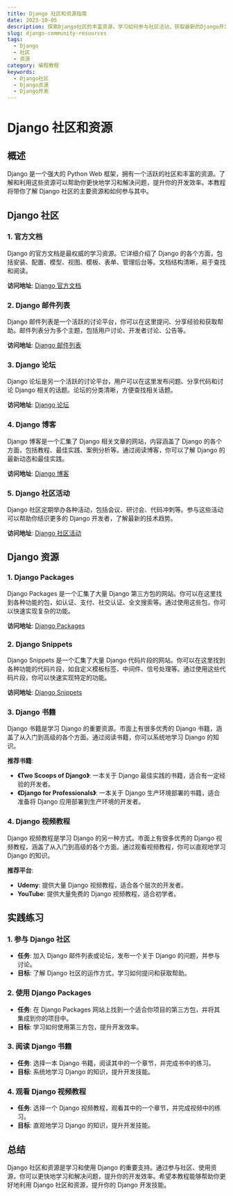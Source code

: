 ```yaml
---
title: Django 社区和资源指南
date: 2023-10-05
description: 探索Django社区的丰富资源，学习如何参与社区活动，获取最新的Django开发工具和教程。
slug: django-community-resources
tags:
  - Django
  - 社区
  - 资源
category: 编程教程
keywords:
  - Django社区
  - Django资源
  - Django开发
---
```


# Django 社区和资源

## 概述

Django 是一个强大的 Python Web 框架，拥有一个活跃的社区和丰富的资源。了解和利用这些资源可以帮助你更快地学习和解决问题，提升你的开发效率。本教程将带你了解 Django 社区的主要资源和如何参与其中。

## Django 社区

### 1. 官方文档

Django 的官方文档是最权威的学习资源。它详细介绍了 Django 的各个方面，包括安装、配置、模型、视图、模板、表单、管理后台等。文档结构清晰，易于查找和阅读。

**访问地址**: [Django 官方文档](https://docs.djangoproject.com/en/stable/)

### 2. Django 邮件列表

Django 邮件列表是一个活跃的讨论平台，你可以在这里提问、分享经验和获取帮助。邮件列表分为多个主题，包括用户讨论、开发者讨论、公告等。

**访问地址**: [Django 邮件列表](https://groups.google.com/g/django-users)

### 3. Django 论坛

Django 论坛是另一个活跃的讨论平台，用户可以在这里发布问题、分享代码和讨论 Django 相关的话题。论坛的分类清晰，方便查找相关话题。

**访问地址**: [Django 论坛](https://forum.djangoproject.com/)

### 4. Django 博客

Django 博客是一个汇集了 Django 相关文章的网站，内容涵盖了 Django 的各个方面，包括教程、最佳实践、案例分析等。通过阅读博客，你可以了解 Django 的最新动态和最佳实践。

**访问地址**: [Django 博客](https://www.djangoproject.com/weblog/)

### 5. Django 社区活动

Django 社区定期举办各种活动，包括会议、研讨会、代码冲刺等。参与这些活动可以帮助你结识更多的 Django 开发者，了解最新的技术趋势。

**访问地址**: [Django 社区活动](https://www.djangoproject.com/community/)

## Django 资源

### 1. Django Packages

Django Packages 是一个汇集了大量 Django 第三方包的网站。你可以在这里找到各种功能的包，如认证、支付、社交认证、全文搜索等。通过使用这些包，你可以快速实现复杂的功能。

**访问地址**: [Django Packages](https://djangopackages.org/)

### 2. Django Snippets

Django Snippets 是一个汇集了大量 Django 代码片段的网站。你可以在这里找到各种功能的代码片段，如自定义模板标签、中间件、信号处理等。通过使用这些代码片段，你可以快速实现特定的功能。

**访问地址**: [Django Snippets](https://djangosnippets.org/)

### 3. Django 书籍

Django 书籍是学习 Django 的重要资源。市面上有很多优秀的 Django 书籍，涵盖了从入门到高级的各个方面。通过阅读书籍，你可以系统地学习 Django 的知识。

**推荐书籍**:
- **《Two Scoops of Django》**: 一本关于 Django 最佳实践的书籍，适合有一定经验的开发者。
- **《Django for Professionals》**: 一本关于 Django 生产环境部署的书籍，适合准备将 Django 应用部署到生产环境的开发者。

### 4. Django 视频教程

Django 视频教程是学习 Django 的另一种方式。市面上有很多优秀的 Django 视频教程，涵盖了从入门到高级的各个方面。通过观看视频教程，你可以直观地学习 Django 的知识。

**推荐平台**:
- **Udemy**: 提供大量 Django 视频教程，适合各个层次的开发者。
- **YouTube**: 提供大量免费的 Django 视频教程，适合初学者。

## 实践练习

### 1. 参与 Django 社区

- **任务**: 加入 Django 邮件列表或论坛，发布一个关于 Django 的问题，并参与讨论。
- **目标**: 了解 Django 社区的运作方式，学习如何提问和获取帮助。

### 2. 使用 Django Packages

- **任务**: 在 Django Packages 网站上找到一个适合你项目的第三方包，并将其集成到你的项目中。
- **目标**: 学习如何使用第三方包，提升开发效率。

### 3. 阅读 Django 书籍

- **任务**: 选择一本 Django 书籍，阅读其中的一个章节，并完成书中的练习。
- **目标**: 系统地学习 Django 的知识，提升开发技能。

### 4. 观看 Django 视频教程

- **任务**: 选择一个 Django 视频教程，观看其中的一个章节，并完成视频中的练习。
- **目标**: 直观地学习 Django 的知识，提升开发技能。

## 总结

Django 社区和资源是学习和使用 Django 的重要支持。通过参与社区、使用资源，你可以更快地学习和解决问题，提升你的开发效率。希望本教程能够帮助你更好地利用 Django 社区和资源，提升你的 Django 开发技能。